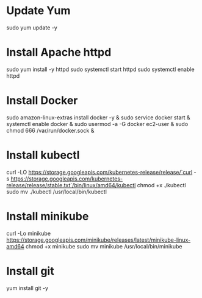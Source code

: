 # Update Yum
sudo yum update -y

# Install Apache httpd
sudo yum install -y httpd
sudo systemctl start httpd
sudo systemctl enable httpd

# Install Docker
sudo amazon-linux-extras install docker -y &
sudo service docker start &
systemctl enable docker &
sudo usermod -a -G docker ec2-user &
sudo chmod 666 /var/run/docker.sock &

# Install kubectl
curl -LO https://storage.googleapis.com/kubernetes-release/release/`curl -s https://storage.googleapis.com/kubernetes-release/release/stable.txt`/bin/linux/amd64/kubectl
chmod +x ./kubectl
sudo mv ./kubectl /usr/local/bin/kubectl

# Install minikube
curl -Lo minikube https://storage.googleapis.com/minikube/releases/latest/minikube-linux-amd64
chmod +x minikube
sudo mv minikube /usr/local/bin/minikube

# Install git
yum install git -y
